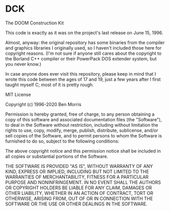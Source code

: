# DCK
The DOOM Construction Kit

This code is exactly as it was on the project's last release on June 15, 1996. 

Almost, anyway: the original repository has some binaries from the compiler and graphics libraries I originally used, so I haven't included those here for copyright reasons. (I'm not sure if anyone still cares about the copyright to the Borland C++ compiler or their PowerPack DOS extender system, but you never know.)

In case anyone does ever visit this repository, please keep in mind that I wrote this code between the ages of 17 and 19, just a few years after I first taught myself C; most of it is pretty rough.



MIT License

Copyright (c) 1996-2020 Ben Morris

Permission is hereby granted, free of charge, to any person obtaining a copy
of this software and associated documentation files (the "Software"), to deal
in the Software without restriction, including without limitation the rights
to use, copy, modify, merge, publish, distribute, sublicense, and/or sell
copies of the Software, and to permit persons to whom the Software is
furnished to do so, subject to the following conditions:

The above copyright notice and this permission notice shall be included in all
copies or substantial portions of the Software.

THE SOFTWARE IS PROVIDED "AS IS", WITHOUT WARRANTY OF ANY KIND, EXPRESS OR
IMPLIED, INCLUDING BUT NOT LIMITED TO THE WARRANTIES OF MERCHANTABILITY,
FITNESS FOR A PARTICULAR PURPOSE AND NONINFRINGEMENT. IN NO EVENT SHALL THE
AUTHORS OR COPYRIGHT HOLDERS BE LIABLE FOR ANY CLAIM, DAMAGES OR OTHER
LIABILITY, WHETHER IN AN ACTION OF CONTRACT, TORT OR OTHERWISE, ARISING FROM,
OUT OF OR IN CONNECTION WITH THE SOFTWARE OR THE USE OR OTHER DEALINGS IN THE
SOFTWARE.
